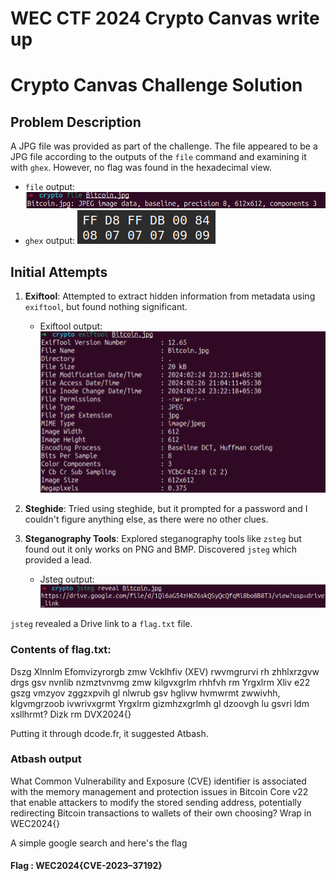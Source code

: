 # WEC CTF 2024 Crypto Canvas write up
# Crypto Canvas Challenge Solution

## Problem Description
A JPG file was provided as part of the challenge. The file appeared to be a JPG file according to the outputs of the `file` command and examining it with `ghex`. However, no flag was found in the hexadecimal view.

- `file` output: ![file output](assets/file.png)
- `ghex` output: ![ghex](assets/ghex.png)

## Initial Attempts
1. **Exiftool**: Attempted to extract hidden information from metadata using `exiftool`, but found nothing significant.

    - Exiftool output: ![exiftool output](assets/exiftool.png)

2. **Steghide**: Tried using steghide, but it prompted for a password and I couldn't figure anything else, as there were no other clues.

3. **Steganography Tools**: Explored steganography tools like `zsteg` but found out it only works on PNG and BMP. Discovered `jsteg` which provided a lead.

    - Jsteg output: ![jsteg output](assets/jsteg.png)

`jsteg` revealed a Drive link to a `flag.txt` file.

### Contents of flag.txt:
Dszg Xlnnlm Efomvizyrorgb zmw Vcklhfiv (XEV) rwvmgrurvi rh zhhlxrzgvw drgs gsv nvnlib nzmztvnvmg zmw kilgvxgrlm rhhfvh rm Yrgxlrm Xliv e22 gszg vmzyov zggzxpvih gl nlwrub gsv hglivw hvmwrmt zwwivhh, klgvmgrzoob ivwrivxgrmt Yrgxlrm gizmhzxgrlmh gl dzoovgh lu gsvri ldm xsllhrmt? Dizk rm DVX2024{}

Putting it through dcode.fr, it suggested Atbash.

### Atbash output
What Common Vulnerability and Exposure (CVE) identifier is associated with the memory management and protection issues in Bitcoin Core v22 that enable attackers to modify the stored sending address, potentially redirecting Bitcoin transactions to wallets of their own choosing? Wrap in WEC2024{}


A simple google search and here's the flag
#### Flag : WEC2024{CVE-2023–37192}
